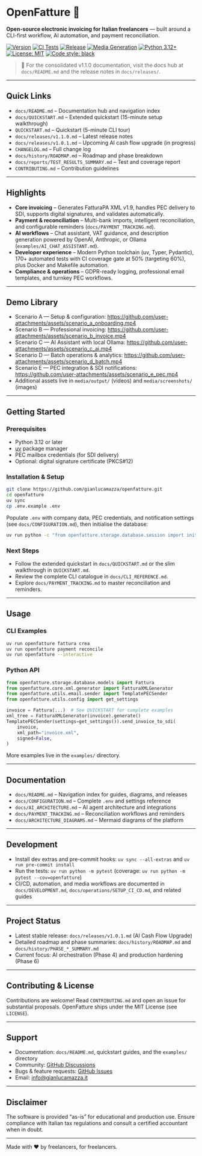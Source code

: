 # OpenFatture 🧾

**Open-source electronic invoicing for Italian freelancers** — built around a CLI-first workflow, AI automation, and payment reconciliation.

[![Version](https://img.shields.io/badge/version-1.1.0-blue.svg)](CHANGELOG.md)
[![CI Tests](https://github.com/gianlucamazza/openfatture/actions/workflows/test.yml/badge.svg)](https://github.com/gianlucamazza/openfatture/actions/workflows/test.yml)
[![Release](https://github.com/gianlucamazza/openfatture/actions/workflows/release.yml/badge.svg)](https://github.com/gianlucamazza/openfatture/actions/workflows/release.yml)
[![Media Generation](https://github.com/gianlucamazza/openfatture/actions/workflows/media-generation.yml/badge.svg)](https://github.com/gianlucamazza/openfatture/actions/workflows/media-generation.yml)
[![Python 3.12+](https://img.shields.io/badge/python-3.12+-blue.svg)](https://www.python.org/downloads/)
[![License: MIT](https://img.shields.io/badge/License-MIT-yellow.svg)](https://opensource.org/licenses/MIT)
[![Code style: black](https://img.shields.io/badge/code%20style-black-000000.svg)](https://github.com/psf/black)

> 📘 For the consolidated v1.1.0 documentation, visit the docs hub at `docs/README.md` and the release notes in `docs/releases/`.

---

## Quick Links
- `docs/README.md` – Documentation hub and navigation index
- `docs/QUICKSTART.md` – Extended quickstart (15-minute setup walkthrough)
- `QUICKSTART.md` – Quickstart (5-minute CLI tour)
- `docs/releases/v1.1.0.md` – Latest release notes
- `docs/releases/v1.0.1.md` – Upcoming AI cash flow upgrade (in progress)
- `CHANGELOG.md` – Full change log
- `docs/history/ROADMAP.md` – Roadmap and phase breakdown
- `docs/reports/TEST_RESULTS_SUMMARY.md` – Test and coverage report
- `CONTRIBUTING.md` – Contribution guidelines

---

## Highlights
- **Core invoicing** – Generates FatturaPA XML v1.9, handles PEC delivery to SDI, supports digital signatures, and validates automatically.
- **Payment & reconciliation** – Multi-bank imports, intelligent reconciliation, and configurable reminders (`docs/PAYMENT_TRACKING.md`).
- **AI workflows** – Chat assistant, VAT guidance, and description generation powered by OpenAI, Anthropic, or Ollama (`examples/AI_CHAT_ASSISTANT.md`).
- **Developer experience** – Modern Python toolchain (uv, Typer, Pydantic), 170+ automated tests with CI coverage gate at 50% (targeting 60%), plus Docker and Makefile automation.
- **Compliance & operations** – GDPR-ready logging, professional email templates, and turnkey PEC workflows.

---

## Demo Library
- Scenario A — Setup & configuration: https://github.com/user-attachments/assets/scenario_a_onboarding.mp4
- Scenario B — Professional invoicing: https://github.com/user-attachments/assets/scenario_b_invoice.mp4
- Scenario C — AI Assistant with local Ollama: https://github.com/user-attachments/assets/scenario_c_ai.mp4
- Scenario D — Batch operations & analytics: https://github.com/user-attachments/assets/scenario_d_batch.mp4
- Scenario E — PEC integration & SDI notifications: https://github.com/user-attachments/assets/scenario_e_pec.mp4
- Additional assets live in `media/output/` (videos) and `media/screenshots/` (images)

---

## Getting Started

### Prerequisites
- Python 3.12 or later
- [uv](https://docs.astral.sh/uv/) package manager
- PEC mailbox credentials (for SDI delivery)
- Optional: digital signature certificate (PKCS#12)

### Installation & Setup

```bash
git clone https://github.com/gianlucamazza/openfatture.git
cd openfatture
uv sync
cp .env.example .env
```

Populate `.env` with company data, PEC credentials, and notification settings (see `docs/CONFIGURATION.md`), then initialise the database:

```bash
uv run python -c "from openfatture.storage.database.session import init_db; init_db()"
```

### Next Steps
- Follow the extended quickstart in `docs/QUICKSTART.md` or the slim walkthrough in `QUICKSTART.md`.
- Review the complete CLI catalogue in `docs/CLI_REFERENCE.md`.
- Explore `docs/PAYMENT_TRACKING.md` to master reconciliation and reminders.

---

## Usage

### CLI Examples

```bash
uv run openfatture fattura crea
uv run openfatture payment reconcile
uv run openfatture --interactive
```

### Python API

```python
from openfatture.storage.database.models import Fattura
from openfatture.core.xml.generator import FatturaXMLGenerator
from openfatture.utils.email.sender import TemplatePECSender
from openfatture.utils.config import get_settings

invoice = Fattura(...)  # See QUICKSTART for complete examples
xml_tree = FatturaXMLGenerator(invoice).generate()
TemplatePECSender(settings=get_settings()).send_invoice_to_sdi(
    invoice,
    xml_path="invoice.xml",
    signed=False,
)
```

More examples live in the `examples/` directory.

---

## Documentation
- `docs/README.md` – Navigation index for guides, diagrams, and releases
- `docs/CONFIGURATION.md` – Complete `.env` and settings reference
- `docs/AI_ARCHITECTURE.md` – AI agent architecture and integrations
- `docs/PAYMENT_TRACKING.md` – Reconciliation workflows and reminders
- `docs/ARCHITECTURE_DIAGRAMS.md` – Mermaid diagrams of the platform

---

## Development
- Install dev extras and pre-commit hooks: `uv sync --all-extras` and `uv run pre-commit install`
- Run the tests: `uv run python -m pytest` (coverage: `uv run python -m pytest --cov=openfatture`)
- CI/CD, automation, and media workflows are documented in `docs/DEVELOPMENT.md`, `docs/operations/SETUP_CI_CD.md`, and related guides

---

## Project Status
- Latest stable release: `docs/releases/v1.0.1.md` (AI Cash Flow Upgrade)
- Detailed roadmap and phase summaries: `docs/history/ROADMAP.md` and `docs/history/PHASE_*_SUMMARY.md`
- Current focus: AI orchestration (Phase 4) and production hardening (Phase 6)

---

## Contributing & License
Contributions are welcome! Read `CONTRIBUTING.md` and open an issue for substantial proposals. OpenFatture ships under the MIT License (see `LICENSE`).

---

## Support
- Documentation: `docs/README.md`, quickstart guides, and the `examples/` directory
- Community: [GitHub Discussions](https://github.com/gianlucamazza/openfatture/discussions)
- Bugs & feature requests: [GitHub Issues](https://github.com/gianlucamazza/openfatture/issues)
- Email: info@gianlucamazza.it

---

## Disclaimer
The software is provided “as-is” for educational and production use. Ensure compliance with Italian tax regulations and consult a certified accountant when in doubt.

---

Made with ❤️ by freelancers, for freelancers.
